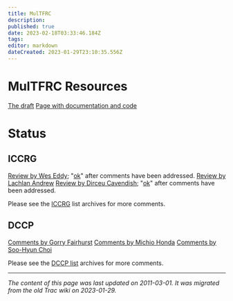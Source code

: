 ```yaml
---
title: MulTFRC
description: 
published: true
date: 2023-02-18T03:33:46.184Z
tags: 
editor: markdown
dateCreated: 2023-01-29T23:10:35.556Z
---
```



# MulTFRC Resources 
[The draft](http://tools.ietf.org/html/draft-irtf-iccrg-multfrc)
[Page with documentation and code](http://heim.ifi.uio.no/~michawe/research/projects/multfrc/index.html)
# Status
## ICCRG
[Review by Wes Eddy](http://oakham.cs.ucl.ac.uk/pipermail/iccrg/2010-January/000724.html); "[ok](http://oakham.cs.ucl.ac.uk/pipermail/iccrg/2010-August/000821.html)" after comments have been addressed.
[Review by Lachlan Andrew](http://oakham.cs.ucl.ac.uk/pipermail/iccrg/2010-January/000726.html)
[Review by Dirceu Cavendish](http://oakham.cs.ucl.ac.uk/pipermail/iccrg/2010-January/000727.html); "[ok](http://oakham.cs.ucl.ac.uk/pipermail/iccrg/2010-July/000806.html)" after comments have been addressed.

Please see the [ICCRG](http://oakham.cs.ucl.ac.uk/pipermail/iccrg/) list archives for more comments.
## DCCP
[Comments by Gorry Fairhurst](http://www.ietf.org/mail-archive/web/dccp/current/msg03469.html)
[Comments by Michio Honda](http://www.ietf.org/mail-archive/web/dccp/current/msg03475.html)
[Comments by Soo-Hyun Choi](http://www.ietf.org/mail-archive/web/dccp/current/msg03489.html)

Please see the [DCCP list](http://www.ietf.org/mail-archive/web/dccp/current/maillist.html) archives for more comments.
&nbsp;
&nbsp;
&nbsp;

---

*The content of this page was last updated on 2011-03-01. It was migrated from the old Trac wiki on 2023-01-29.*